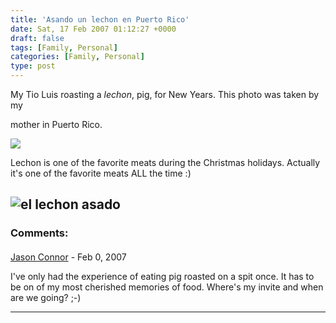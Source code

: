 ```yaml
---
title: 'Asando un lechon en Puerto Rico'
date: Sat, 17 Feb 2007 01:12:27 +0000
draft: false
tags: [Family, Personal]
categories: [Family, Personal]
type: post
---
```


My Tio Luis roasting a _lechon_, pig, for New Years. This photo was taken by my

mother in Puerto Rico.

![](http://familiarodriguez.smugmug.com/photos/124414175-M-1.jpg)

Lechon is one of the favorite meats during the Christmas holidays. Actually it's one of the favorite meats ALL the time :)

![el lechon asado](http://familiarodriguez.smugmug.com/photos/124414467-S.jpg)
---
### Comments:
####
[Jason Connor](http://glutt.com "jlc@glutt.com") - <time datetime="2007-02-18 16:47:13">Feb 0, 2007</time>

I've only had the experience of eating pig roasted on a spit once. It has to be on of my most cherished memories of food. Where's my invite and when are we going? ;-)
<hr />
